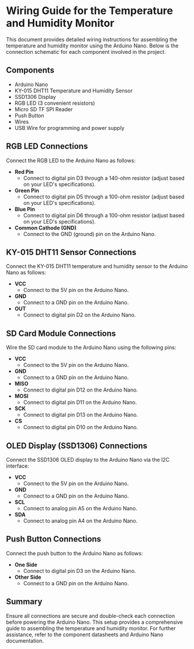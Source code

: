 # Wiring Guide for the Temperature and Humidity Monitor

This document provides detailed wiring instructions for assembling the temperature and humidity monitor using the Arduino Nano. Below is the connection schematic for each component involved in the project.

## Components
- Arduino Nano
- KY-015 DHT11 Temperature and Humidity Sensor
- SSD1306 Display
- RGB LED (3 convenient resistors)
- Micro SD TF SPI Reader
- Push Button
- Wires
- USB Wire for programming and power supply

## RGB LED Connections

Connect the RGB LED to the Arduino Nano as follows:

- **Red Pin**
  - Connect to digital pin D3 through a 140-ohm resistor (adjust based on your LED's specifications).
- **Green Pin**
  - Connect to digital pin D5 through a 100-ohm resistor (adjust based on your LED's specifications).
- **Blue Pin**
  - Connect to digital pin D6 through a 100-ohm resistor (adjust based on your LED's specifications).
- **Common Cathode (GND)**
  - Connect to the GND (ground) pin on the Arduino Nano.

## KY-015 DHT11 Sensor Connections

Connect the KY-015 DHT11 temperature and humidity sensor to the Arduino Nano as follows:

- **VCC**
  - Connect to the 5V pin on the Arduino Nano.
- **GND**
  - Connect to a GND pin on the Arduino Nano.
- **OUT**
  - Connect to digital pin D2 on the Arduino Nano.

## SD Card Module Connections

Wire the SD card module to the Arduino Nano using the following pins:

- **VCC**
  - Connect to the 5V pin on the Arduino Nano.
- **GND**
  - Connect to a GND pin on the Arduino Nano.
- **MISO**
  - Connect to digital pin D12 on the Arduino Nano.
- **MOSI**
  - Connect to digital pin D11 on the Arduino Nano.
- **SCK**
  - Connect to digital pin D13 on the Arduino Nano.
- **CS**
  - Connect to digital pin D10 on the Arduino Nano.

## OLED Display (SSD1306) Connections

Connect the SSD1306 OLED display to the Arduino Nano via the I2C interface:

- **VCC**
  - Connect to the 5V pin on the Arduino Nano.
- **GND**
  - Connect to a GND pin on the Arduino Nano.
- **SCL**
  - Connect to analog pin A5 on the Arduino Nano.
- **SDA**
  - Connect to analog pin A4 on the Arduino Nano.

## Push Button Connections

Connect the push button to the Arduino Nano as follows:

- **One Side**
  - Connect to digital pin D3 on the Arduino Nano.
- **Other Side**
  - Connect to a GND pin on the Arduino Nano.

## Summary

Ensure all connections are secure and double-check each connection before powering the Arduino Nano. This setup provides a comprehensive guide to assembling the temperature and humidity monitor. For further assistance, refer to the component datasheets and Arduino Nano documentation.
